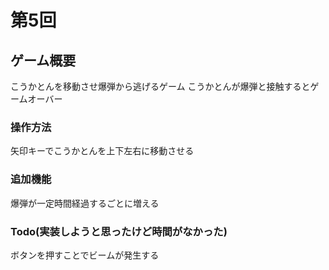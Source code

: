 # 第5回
## ゲーム概要
   こうかとんを移動させ爆弾から逃げるゲーム
   こうかとんが爆弾と接触するとゲームオーバー
### 操作方法
   矢印キーでこうかとんを上下左右に移動させる
### 追加機能
   爆弾が一定時間経過するごとに増える
### Todo(実装しようと思ったけど時間がなかった)
   ボタンを押すことでビームが発生する
